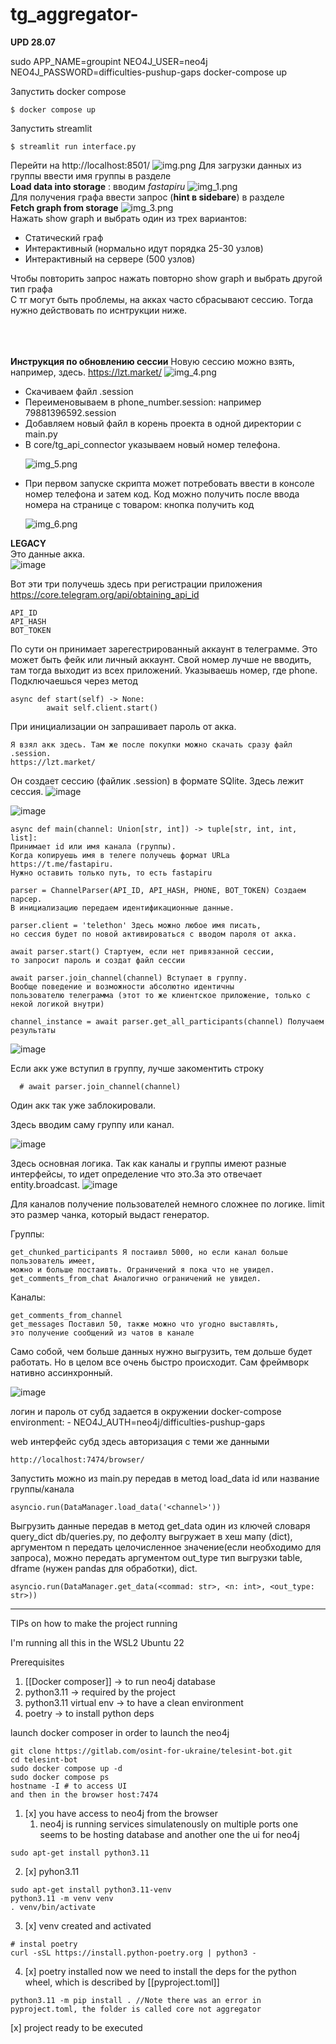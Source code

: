 # tg_aggregator-

**UPD 28.07**

sudo APP_NAME=groupint NEO4J_USER=neo4j NEO4J_PASSWORD=difficulties-pushup-gaps docker-compose up

Запустить docker compose 

    $ docker compose up
    

Запустить streamlit

    $ streamlit run interface.py

Перейти на http://localhost:8501/
![img.png](img.png)
Для загрузки данных из группы ввести имя группы в разделе<br>**Load data into storage** : вводим _fastapiru_
![img_1.png](img_1.png)
<br>Для получения графа ввести запрос (**hint в sidebarе**) в разделе<br>**Fetch graph from storage**
![img_3.png](img_3.png)
<br>Нажать show graph и выбрать один из трех вариантов:
<ul>
<li>Статический граф</li>
<li>Интерактивный (нормально идут порядка 25-30 узлов)</li>
<li>Интерактивный на сервере (500 узлов)</li>
</ul>
Чтобы повторить запрос нажать повторно show graph и выбрать другой тип графа<br>
С тг могут быть проблемы, на акках часто сбрасывают сессию. Тогда нужно действовать по иснтрукции ниже.
<br><br><br><br>


**Инструкция по обновлению сессии**
Новую сессию можно взять, например, здесь.
https://lzt.market/
![img_4.png](img_4.png)
<ul>
<li>Скачиваем файл .session</li>
<li>Переименовываем в phone_number.session: например 79881396592.session</li>
<li>Добавляем новый файл в корень проекта в одной директории с main.py</li>
<li>В core/tg_api_connector указываем новый номер телефона.</li>
    
![img_5.png](img_5.png)
<li>При первом запуске скрипта может потребовать ввести в консоле номер телефона и затем код. Код можно получить после ввода номера на странице с товаром: кнопка получить код</li>
        
![img_6.png](img_6.png)
</ul>

**LEGACY**<br>
Это данные акка.<br>
![image](https://github.com/leonidsliusar/tg_aggregator-/assets/128726342/6bb5d261-d1ee-48bb-83bb-d6789d737755)

Вот эти три получешь здесь при регистрации приложения https://core.telegram.org/api/obtaining_api_id

    API_ID
    API_HASH
    BOT_TOKEN


По сути он принимает зарегестрированный аккаунт в телеграмме. Это может быть фейк или личный аккаунт.
Свой номер лучше не вводить, там тогда выходит из всех приложений.
Указываешь номер, где phone. Подключаешься через метод     

    async def start(self) -> None:
            await self.client.start()
            
При инициализации он запрашивает пароль от акка.

    
    Я взял акк здесь. Там же после покупки можно скачать сразу файл .session.
    https://lzt.market/
    

Он создает сессию (файлик .session) в формате SQlite.
Здесь лежит сессия.
![image](https://github.com/leonidsliusar/tg_aggregator-/assets/128726342/d2c2c6b0-ad64-47ee-ac48-4ba1b0df148a)


![image](https://github.com/leonidsliusar/tg_aggregator-/assets/128726342/7b180ea3-cd92-4ff1-9593-5c2ed55fc1e4)

    async def main(channel: Union[str, int]) -> tuple[str, int, int, list]: 
    Принимает id или имя канала (группы). 
    Когда копируешь имя в телеге получешь формат URLа https://t.me/fastapiru. 
    Нужно оставить только путь, то есть fastapiru

    parser = ChannelParser(API_ID, API_HASH, PHONE, BOT_TOKEN) Создаем парсер. 
    В инициализацию передаем идентификационные данные.

    parser.client = 'telethon' Здесь можно любое имя писать, 
    но сессия будет по новой активироваться с вводом пароля от акка.
    
    await parser.start() Стартуем, если нет привязанной сессии, 
    то запросит пароль и создат файл сессии
    
    await parser.join_channel(channel) Вступает в группу. 
    Вообще поведение и возможности абсолютно идентичны 
    пользователю телеграмма (этот то же клиентское приложение, только с некой логикой внутри)
    
    channel_instance = await parser.get_all_participants(channel) Получаем результаты
![image](https://github.com/leonidsliusar/tg_aggregator-/assets/128726342/15e47804-425b-4330-a685-bc6bd1ce721f)

Если акк уже вступил в группу, лучше закоментить строку 

      # await parser.join_channel(channel)
      
Один акк так уже заблокировали.

Здесь вводим саму группу или канал.

![image](https://github.com/leonidsliusar/tg_aggregator-/assets/128726342/27b422fb-aba0-47ce-98b3-a84f62621a94)



Здесь основная логика. Так как каналы и группы имеют разные интерфейсы, то идет определение что это.За это отвечает entity.broadcast.
![image](https://github.com/leonidsliusar/tg_aggregator-/assets/128726342/135073bd-be95-40b8-8067-a9b88170fe34)



Для каналов получение пользователей немного сложнее по логике. limit это размер чанка, который выдаст генератор. 

Группы:

    get_chunked_participants Я постаивл 5000, но если канал больше пользователь имеет,
    можно и больше постаивть. Ограничений я пока что не увидел.
    get_comments_from_chat Аналогично ограничений не увидел. 


Каналы:

    get_comments_from_channel
    get_messages Поставил 50, также можно что угодно выставлять, 
    это получение сообщений из чатов в канале 

Само собой, чем больше данных нужно выгрузить, тем дольше будет работать. Но в целом все очень быстро происходит. Сам фреймворк нативно ассинхронный.

![image](https://github.com/leonidsliusar/tg_aggregator-/assets/128726342/9a5dc33c-97d8-4bd4-868e-73b3a4def3ff)


логин и пароль от субд задается в окружении docker-compose
    environment:
      - NEO4J_AUTH=neo4j/difficulties-pushup-gaps

web интерфейс субд здесь авторизация с теми же данными
        
    http://localhost:7474/browser/

Запустить можно из main.py передав в метод load_data id или название группы/канала
    
    asyncio.run(DataManager.load_data('<channel>'))

Выгрузить данные передав в метод get_data один из ключей словаря query_dict db/queries.py, по дефолту выгружает 
в хеш мапу (dict), аргументом n передать целочисленное значение(если необходимо для запроса), 
можно передать аргументом out_type тип выгрузки table, dframe (нужен pandas для обработки), dict.

    asyncio.run(DataManager.get_data(<commad: str>, <n: int>, <out_type: str>))

------
TIPs on how to make the project running 

I'm running all this in the WSL2 Ubuntu 22

Prerequisites
1. [[Docker composer]] -> to run neo4j database
2. python3.11 -> required by the project
3. python3.11 virtual env -> to have a clean environment
4. poetry -> to install python deps

launch docker composer in order to launch the neo4j
```
git clone https://gitlab.com/osint-for-ukraine/telesint-bot.git
cd telesint-bot
sudo docker compose up -d
sudo docker compose ps
hostname -I # to access UI
and then in the browser host:7474
```

1.  [x] you have access to neo4j from the browser
    1. neo4j is running services simulatenously on multiple ports 
    one seems to be hosting database and another one the ui for neo4j 

```
sudo apt-get install python3.11
```

2.  [x] pyhon3.11 

```
sudo apt-get install python3.11-venv
python3.11 -m venv venv
. venv/bin/activate
```

3.  [x] venv created and activated

```
# instal poetry
curl -sSL https://install.python-poetry.org | python3 -
```

4.  [x] poetry installed
now we need to install the deps for the python wheel, which is described by [[pyproject.toml]]

```
python3.11 -m pip install . //Note there was an error in pyproject.toml, the folder is called core not aggregator
```


[x] project ready to be executed